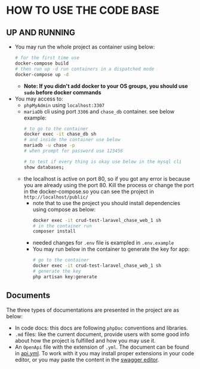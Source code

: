 # HOW TO USE THE CODE BASE


## UP AND RUNNING

- You may run the whole project as container using below:
  ```bash
  # for the first time use 
  docker-compose build
  # then run up -d run containers in a dispatched mode
  docker-compose up -d
  ```
  - **Note: If you didn't add docker to your OS groups, you should use ```sudo``` before docker commands**
- You may access to: 
  - ```phpMyAdmin``` using ```localhost:3307```
  - ```mariaDb``` cli using port ```3306``` and ```chase_db``` container. see below example:
    ```bash
    # to go to the container
    docker exec -it chase_db sh
    # and inside the container use below
    mariadb -u chase -p
    # when prompt for password use 123456

    # to test if every thing is okay use below in the mysql cli
    show databases;
    ```
  - the localhost is active on port 80, so if you got any error is because you are already using the port 80. Kill the process or change the port in the docker-compose.so you can see the project in ```http://localhost/public/``` 
    - note that to use the project you should install dependencies using compose as below:
      ```bash
      docker exec -it crud-test-laravel_chase_web_1 sh
      # in the container run
      composer install
      ```
    - needed changes for ```.env``` file is exampled in ```.env.example```
    - You may run below in the container to generate the key for app:
      ```bash
      # go to the container
      docker exec -it crud-test-laravel_chase_web_1 sh
      # generate the key
      php artisan key:generate
      ```

## Documents
The three types of documentations are presented in the project are as below:
- In code docs: this docs are following ```phpDoc``` conventions and libraries.
- ```.md``` files: like the current document, provide users with some good info about how the project is fulfilled and how you may use it.
- An ```OpenApi``` file with the extension of ```.yml```.  The document can be found in [api.yml](./api.yml). To work with it you may install proper extensions in your code editor, or you may paste the content in the [swagger editor](https://editor.swagger.io/).
